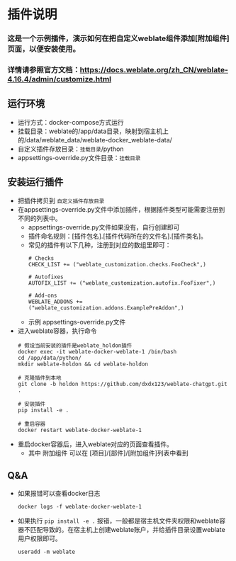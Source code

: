 # 插件说明
### 这是一个示例插件，演示如何在把自定义weblate组件添加[附加组件]页面，以便安装使用。
### 详情请参照官方文档：https://docs.weblate.org/zh_CN/weblate-4.16.4/admin/customize.html

## 运行环境
* 运行方式：docker-compose方式运行
* 挂载目录：weblate的/app/data目录，映射到宿主机上的/data/weblate_data/weblate-docker_weblate-data/
* 自定义插件存放目录：`挂载目录`/python
* appsettings-override.py文件目录：`挂载目录`

## 安装运行插件
- 把插件拷贝到 `自定义插件存放目录`
- 在appsettings-override.py文件中添加插件，根据插件类型可能需要注册到不同的列表中。
  - appsettings-override.py文件如果没有，自行创建即可
  - 插件命名规则：[插件包名].[插件代码所在的文件名].[插件类名]。
  - 常见的插件有以下几种，注册到对应的数组里即可：
      ```
      # Checks
      CHECK_LIST += ("weblate_customization.checks.FooCheck",)
    
      # Autofixes
      AUTOFIX_LIST += ("weblate_customization.autofix.FooFixer",)
    
      # Add-ons
      WEBLATE_ADDONS += ("weblate_customization.addons.ExamplePreAddon",)
      ```
  - 示例 appsettings-override.py文件
- 进入weblate容器，执行命令 
    ```
    # 假设当前安装的插件是weblate_holdon插件
    docker exec -it weblate-docker-weblate-1 /bin/bash
    cd /app/data/python/
    mkdir weblate-holdon && cd weblate-holdon
  
    # 克隆插件到本地
    git clone -b holdon https://github.com/dxdx123/weblate-chatgpt.git .
  
    # 安装插件
    pip install -e .
  
    # 重启容器
    docker restart weblate-docker-weblate-1
    ```
- 重启docker容器后，进入weblate对应的页面查看插件。
  - 其中 附加组件 可以在 [项目]/[部件]/[附加组件]列表中看到
## Q&A
- 如果报错可以查看docker日志
  ```
  docker logs -f weblate-docker-weblate-1
  ```
- 如果执行 `pip install -e .` 报错，一般都是宿主机文件夹权限和weblate容器不匹配导致的。在宿主机上创建weblate账户，并给插件目录设置weblate用户权限即可。
  ```
  useradd -m weblate
  ```